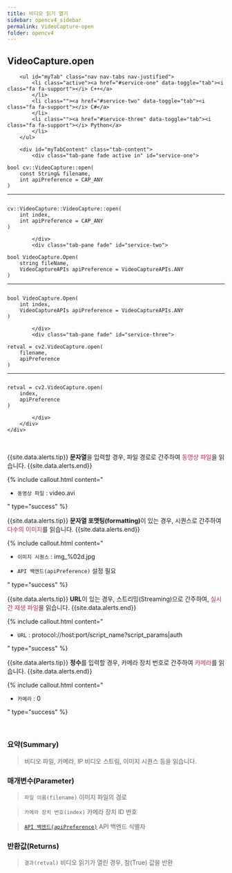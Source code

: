 ```yaml
---
title: 비디오 읽기 열기
sidebar: opencv4_sidebar
permalink: VideoCapture-open
folder: opencv4
---
```


<div class="row">
    <div class="col-lg-12">
        <h2 class="page-header">VideoCapture.open</h2>
    </div>
    <div class="col-lg-12">

        <ul id="myTab" class="nav nav-tabs nav-justified">
            <li class="active"><a href="#service-one" data-toggle="tab"><i class="fa fa-support"></i> C++</a>
            </li>
            <li class=""><a href="#service-two" data-toggle="tab"><i class="fa fa-support"></i> C#</a>
            </li>
            <li class=""><a href="#service-three" data-toggle="tab"><i class="fa fa-support"></i> Python</a>
            </li>
        </ul>

        <div id="myTabContent" class="tab-content">
            <div class="tab-pane fade active in" id="service-one">
<pre class="prettyprint"><code class="language-cpp">bool cv::VideoCapture::open(
    const String& filename,
    int apiPreference = CAP_ANY
)
<hr>
cv::VideoCapture::VideoCapture::open(
    int index,
    int apiPreference = CAP_ANY
)</code></pre>
            </div>
            <div class="tab-pane fade" id="service-two">
<pre class="prettyprint"><code class="language-cs">bool VideoCapture.Open(
    string fileName,
    VideoCaptureAPIs apiPreference = VideoCaptureAPIs.ANY
)
<hr>
bool VideoCapture.Open(
    int index,
    VideoCaptureAPIs apiPreference = VideoCaptureAPIs.ANY
)</code></pre>
            </div>
            <div class="tab-pane fade" id="service-three">
<pre class="prettyprint"><code class="language-py">retval = cv2.VideoCapture.open(
    filename,
    apiPreference
)
<hr>
retval = cv2.VideoCapture.open(
    index,
    apiPreference
)</code></pre>
            </div>
        </div>
    </div>
</div>

<br>

{{site.data.alerts.tip}}
<b>문자열</b>을 입력할 경우, 파일 경로로 간주하여 <font color="#c7254e">동영상 파일</font>을 읽습니다.
{{site.data.alerts.end}}

{% include callout.html content="

- `동영상 파일` : video.avi

" type="success" %} 

{{site.data.alerts.tip}}
<b>문자열 포맷팅(formatting)</b>이 있는 경우, 시퀀스로 간주하여 <font color="#c7254e">다수의 이미지</font>를 읽습니다.
{{site.data.alerts.end}}

{% include callout.html content="

- `이미지 시퀀스` : img_%02d.jpg
  
- `API 백엔드(apiPreference)` 설정 필요
  
" type="success" %} 

{{site.data.alerts.tip}}
<b>URL</b>이 있는 경우, 스트리밍(Streaming)으로 간주하여, <font color="#c7254e">실시간 재생 파일</font>을 읽습니다.
{{site.data.alerts.end}}

{% include callout.html content="

- `URL` : protocol://host:port/script_name?script_params|auth
  
" type="success" %} 

{{site.data.alerts.tip}}
<b>정수</b>를 입력할 경우, 카메라 장치 번호로 간주하여 <font color="#c7254e">카메라</font>를 읽습니다.
{{site.data.alerts.end}}

{% include callout.html content="

- `카메라` : 0

" type="success" %} 

<br>

### 요약(Summary)

> 비디오 파일, 카메라, IP 비디오 스트림, 이미지 시퀀스 등을 읽습니다.

### 매개변수(Parameter)

> `파일 이름(filename)` 이미지 파일의 경로

> `카메라 장치 번호(index)` 카메라 장치 ID 번호

> [`API 백엔드(apiPreference)`](VideoCaptureAPIs) API 백엔드 식별자

### 반환값(Returns)

> `결과(retval)` 비디오 읽기가 열린 경우, 참(True) 값을 반환